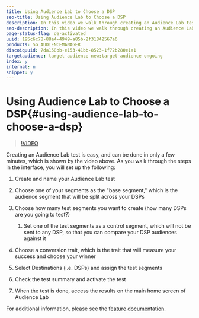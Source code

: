 ```yaml
---
title: Using Audience Lab to Choose a DSP
seo-title: Using Audience Lab to Choose a DSP
description: In this video we walk through creating an Audience Lab test, so that you can A/B test DSPs or other AAM destinations to see which one will drive the best return on ad spend.
seo-description: In this video we walk through creating an Audience Lab test, so that you can A/B test DSPs or other AAM destinations to see which one will drive the best return on ad spend.
page-status-flag: de-activated
uuid: 195c6c78-88a4-4949-a85b-2f31842567a6
products: SG_AUDIENCEMANAGER
discoiquuid: 7da158bb-e153-41bb-8523-1f72b280e1a1
targetaudience: target-audience new;target-audience ongoing
index: y
internal: n
snippet: y
---
```


# Using Audience Lab to Choose a DSP{#using-audience-lab-to-choose-a-dsp}

>[!VIDEO](https://video.tv.adobe.com/v/24923/?quality=12)

Creating an Audience Lab test is easy, and can be done in only a few minutes, which is shown by the video above. As you walk through the steps in the interface, you will set up the following:

1. Create and name your Audience Lab test
1. Choose one of your segments as the "base segment," which is the audience segment that will be split across your DSPs
1. Choose how many test segments you want to create (how many DSPs are you going to test?)

    1. Set one of the test segments as a control segment, which will not be sent to any DSP, so that you can compare your DSP audiences against it

1. Choose a conversion trait, which is the trait that will measure your success and choose your winner
1. Select Destinations (i.e. DSPs) and assign the test segments
1. Check the test summary and activate the test
1. When the test is done, access the results on the main home screen of Audience Lab

For additional information, please see the [feature documentation](https://marketing.adobe.com/resources/help/en_US/aam/audience-lab.html).
